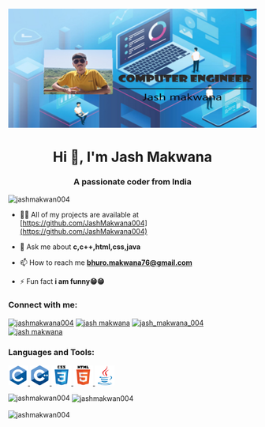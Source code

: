 ![logo](https://github.com/JashMakwana004/JashMakwana004/blob/main/Github%20Banner.png/git.jpg)
<h1 align="center">Hi 👋, I'm Jash Makwana</h1>
<h3 align="center">A passionate coder from India</h3>

<p align="left"> <img src="https://komarev.com/ghpvc/?username=jashmakwan004&label=Profile%20views&color=0e75b6&style=flat" alt="jashmakwan004" /> </p>

- 👨‍💻 All of my projects are available at [https://github.com/JashMakwana004](https://github.com/JashMakwana004)

- 💬 Ask me about **c,c++,html,css,java**

- 📫 How to reach me **bhuro.makwana76@gmail.com**

- ⚡ Fun fact **i am funny😁😁**

<h3 align="left">Connect with me:</h3>
<p align="left">
<a href="https://twitter.com/jashmakwana004" target="blank"><img align="center" src="https://raw.githubusercontent.com/rahuldkjain/github-profile-readme-generator/master/src/images/icons/Social/twitter.svg" alt="jashmakwana004" height="30" width="40" /></a>
<a href="https://fb.com/jash makwana" target="blank"><img align="center" src="https://raw.githubusercontent.com/rahuldkjain/github-profile-readme-generator/master/src/images/icons/Social/facebook.svg" alt="jash makwana" height="30" width="40" /></a>
<a href="https://instagram.com/jash_makwana_004" target="blank"><img align="center" src="https://raw.githubusercontent.com/rahuldkjain/github-profile-readme-generator/master/src/images/icons/Social/instagram.svg" alt="jash_makwana_004" height="30" width="40" /></a>
<a href="https://www.youtube.com/c/jash makwana" target="blank"><img align="center" src="https://raw.githubusercontent.com/rahuldkjain/github-profile-readme-generator/master/src/images/icons/Social/youtube.svg" alt="jash makwana" height="30" width="40" /></a>
</p>

<h3 align="left">Languages and Tools:</h3>
<p align="left"> <a href="https://www.cprogramming.com/" target="_blank" rel="noreferrer"> <img src="https://raw.githubusercontent.com/devicons/devicon/master/icons/c/c-original.svg" alt="c" width="40" height="40"/> </a> <a href="https://www.w3schools.com/cpp/" target="_blank" rel="noreferrer"> <img src="https://raw.githubusercontent.com/devicons/devicon/master/icons/cplusplus/cplusplus-original.svg" alt="cplusplus" width="40" height="40"/> </a> <a href="https://www.w3schools.com/css/" target="_blank" rel="noreferrer"> <img src="https://raw.githubusercontent.com/devicons/devicon/master/icons/css3/css3-original-wordmark.svg" alt="css3" width="40" height="40"/> </a> <a href="https://www.w3.org/html/" target="_blank" rel="noreferrer"> <img src="https://raw.githubusercontent.com/devicons/devicon/master/icons/html5/html5-original-wordmark.svg" alt="html5" width="40" height="40"/> </a> <a href="https://www.java.com" target="_blank" rel="noreferrer"> <img src="https://raw.githubusercontent.com/devicons/devicon/master/icons/java/java-original.svg" alt="java" width="40" height="40"/> </a> </p>

<p><img align="left" src="https://github-readme-stats.vercel.app/api/top-langs?username=JashMakwana004&show_icons=true&locale=en&layout=compact" alt="jashmakwan004" /></p>

<p>&nbsp;<img align="center" src="https://github-readme-stats.vercel.app/api?username=JashMakwana004&show_icons=true&locale=en" alt="jashmakwan004" /></p>

<p><img align="center" src="https://github-readme-streak-stats.herokuapp.com/?user=JashMakwana004&" alt="jashmakwan004" /></p>
